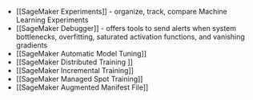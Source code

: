 - [[SageMaker Experiments]] - organize, track, compare Machine Learning Experiments
- [[SageMaker Debugger]] - offers tools to send alerts when system bottlenecks, overfitting, saturated activation functions, and vanishing gradients
- [[SageMaker Automatic Model Tuning]]
- [[SageMaker Distributed Training ]]
- [[SageMaker Incremental Training]]
- [[SageMaker Managed Spot Training]]
- [[SageMaker Augmented Manifest File]]